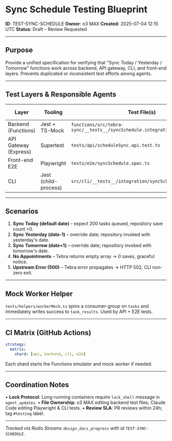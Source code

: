 # Sync Schedule Testing Blueprint

**ID**: TEST-SYNC-SCHEDULE
**Owner**: o3 MAX
**Created**: 2025-07-04 12:15 UTC
**Status**: Draft – Review Requested

---

## Purpose
Provide a unified specification for verifying that "Sync Today / Yesterday / Tomorrow" functions work across backend, API gateway, CLI, and front-end layers. Prevents duplicated or inconsistent test efforts among agents.

---

## Test Layers & Responsible Agents
| Layer | Tooling | Test File(s) | Primary Owner |
|-------|---------|--------------|---------------|
| Backend (Functions) | Jest + TS-Mock | `functions/src/tebra-sync/__tests__/syncSchedule.integration.test.ts` | o3 MAX |
| API Gateway (Express) | Supertest | `tests/api/scheduleSync.api.test.ts` | o3 MAX |
| Front-end E2E | Playwright | `tests/e2e/syncSchedule.spec.ts` | Claude Code |
| CLI | Jest (child-process) | `src/cli/__tests__/integration/syncSchedule.cli.test.ts` | Claude Code |

---

## Scenarios
1. **Sync Today (default date)** – expect 200 tasks queued, repository save count >0.
2. **Sync Yesterday (date-1)** – override date; repository invoked with yesterday's date.
3. **Sync Tomorrow (date+1)** – override date; repository invoked with tomorrow's date.
4. **No Appointments** – Tebra returns empty array → 0 saves, graceful notice.
5. **Upstream Error (500)** – Tebra error propagates → HTTP 502, CLI non-zero exit.

---

## Mock Worker Helper
`tests/helpers/workerMock.ts` spins a consumer-group on `tasks` and immediately writes success to `task_results`. Used by API + E2E tests.

---

## CI Matrix (GitHub Actions)
```yaml
strategy:
  matrix:
    shard: [api, backend, cli, e2e]
```
Each shard starts the Functions emulator and mock worker if needed.

---

## Coordination Notes
• **Lock Protocol**: Long-running containers require `lock_shell` message in `agent_updates`.
• **File Ownership**: o3 MAX editing backend test files; Claude Code editing Playwright & CLI tests.
• **Review SLA**: PR reviews within 24h; tag `#testing` label.

---

_Tracked via Redis Streams `design_docs_progress` with id `TEST-SYNC-SCHEDULE`._ 